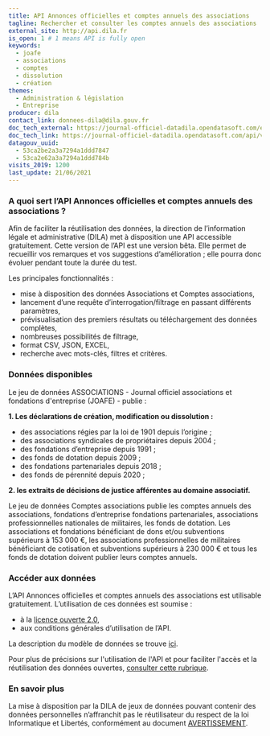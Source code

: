 ```yaml
---
title: API Annonces officielles et comptes annuels des associations
tagline: Rechercher et consulter les comptes annuels des associations
external_site: http://api.dila.fr
is_open: 1 # 1 means API is fully open
keywords:
  - joafe
  - associations
  - comptes
  - dissolution
  - création
themes:
  - Administration & législation
  - Entreprise
producer: dila
contact_link: donnees-dila@dila.gouv.fr
doc_tech_external: https://journal-officiel-datadila.opendatasoft.com/explore/dataset/jo_associations/api/
doc_tech_link: https://journal-officiel-datadila.opendatasoft.com/api/v2/swagger.yaml
datagouv_uuid:
  - 53ca2be2a3a7294a1ddd7847
  - 53ca2e62a3a7294a1ddd784b
visits_2019: 1200
last_update: 21/06/2021
---
```


### A quoi sert l’API Annonces officielles et comptes annuels des associations ?

Afin de faciliter la réutilisation des données, la direction de l’information légale et administrative (DILA) met à disposition une API accessible gratuitement.
Cette version de l’API est une version bêta. Elle permet de recueillir vos remarques et vos suggestions d’amélioration ; elle pourra donc évoluer pendant toute la durée du test.

Les principales fonctionnalités :

- mise à disposition des données Associations et Comptes associations,
- lancement d’une requête d’interrogation/filtrage en passant différents paramètres,
- prévisualisation des premiers résultats ou téléchargement des données complètes,
- nombreuses possibilités de filtrage,
- format CSV, JSON, EXCEL,
- recherche avec mots-clés, filtres et critères.

### Données disponibles

Le jeu de données ASSOCIATIONS - Journal officiel associations et fondations d'entreprise (JOAFE) - publie :

**1. Les déclarations de création, modification ou dissolution :**

- des associations régies par la loi de 1901 depuis l’origine ;
- des associations syndicales de propriétaires depuis 2004 ;
- des fondations d’entreprise depuis 1991 ;
- des fonds de dotation depuis 2009 ;
- des fondations partenariales depuis 2018 ;
- des fonds de pérennité depuis 2020 ;

**2. les extraits de décisions de justice afférentes au domaine associatif.**

Le jeu de données Comptes associations publie les comptes annuels des associations, fondations d’entreprise fondations partenariales, associations professionnelles nationales de militaires, les fonds de dotation. Les associations et fondations bénéficiant de dons et/ou subventions supérieurs à 153 000 €, les associations professionnelles de militaires bénéficiant de cotisation et subventions supérieurs à 230 000 € et tous les fonds de dotation doivent publier leurs comptes annuels.

### Accéder aux données

L’API Annonces officielles et comptes annuels des associations est utilisable gratuitement. L’utilisation de ces données est soumise :

- à la [licence ouverte 2.0](https://www.etalab.gouv.fr/wp-content/uploads/2017/04/ETALAB-Licence-Ouverte-v2.0.pdf),
- aux conditions générales d’utilisation de l’API.

La description du modèle de données se trouve [ici](https://journal-officiel-datadila.opendatasoft.com/explore/dataset/jo_associations/information/).

Pour plus de précisions sur l'utilisation de l'API et pour faciliter l'accès et la réutilisation des données ouvertes, [consulter cette rubrique](https://academy.opendatasoft.com/).

### En savoir plus

La mise à disposition par la DILA de jeux de données pouvant contenir des données personnelles n’affranchit pas le réutilisateur du respect de la loi Informatique et Libertés, conformément au document [AVERTISSEMENT](https://echanges.dila.gouv.fr/OPENDATA/AVERTISSEMENT-Donnees_a_caractere_personnel.pdf).
